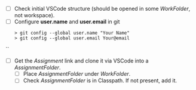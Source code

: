 - [ ] Check initial VSCode structure (should be opened in some *WorkFolder*, not  workspace).
- [ ] Configure **user.name** and **user.email** in git
    ```
    > git config --global user.name "Your Name"
    > git config --global user.email Your@email
    ```
``
- [ ] Get the *Assignment* link and clone it via VSCode into a *AssignmentFolder*.
	- [ ] Place *AssignmentFolder* under *WorkFolder*.
	- [ ] Check *AssignmentFolder* is in Classpath. If not present, add it.